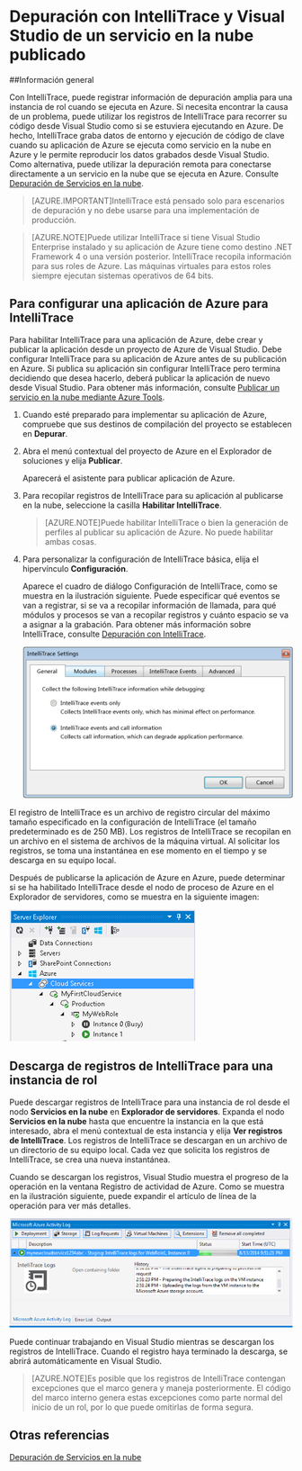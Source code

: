 <properties 
   pageTitle="Depuración con IntelliTrace y Visual Studio de un servicio en la nube publicado | Microsoft Azure"
	description="Depuración con IntelliTrace y Visual Studio de un servicio en la nube publicado"
	services="visual-studio-online"
	documentationCenter="n/a"
	authors="patshea123"
	manager="douge"
	editor="tlee"/>
<tags 
   ms.service="visual-studio-online"
	ms.devlang="multiple"
	ms.topic="article"
	ms.tgt_pltfrm="multiple"
	ms.workload="na"
	ms.date="08/14/2015"
	ms.author="patshea"/>



# Depuración con IntelliTrace y Visual Studio de un servicio en la nube publicado

##Información general

Con IntelliTrace, puede registrar información de depuración amplia para una instancia de rol cuando se ejecuta en Azure. Si necesita encontrar la causa de un problema, puede utilizar los registros de IntelliTrace para recorrer su código desde Visual Studio como si se estuviera ejecutando en Azure. De hecho, IntelliTrace graba datos de entorno y ejecución de código de clave cuando su aplicación de Azure se ejecuta como servicio en la nube en Azure y le permite reproducir los datos grabados desde Visual Studio. Como alternativa, puede utilizar la depuración remota para conectarse directamente a un servicio en la nube que se ejecuta en Azure. Consulte [Depuración de Servicios en la nube](http://go.microsoft.com/fwlink/p/?LinkId=623041).

>[AZURE.IMPORTANT]IntelliTrace está pensado solo para escenarios de depuración y no debe usarse para una implementación de producción.

>[AZURE.NOTE]Puede utilizar IntelliTrace si tiene Visual Studio Enterprise instalado y su aplicación de Azure tiene como destino .NET Framework 4 o una versión posterior. IntelliTrace recopila información para sus roles de Azure. Las máquinas virtuales para estos roles siempre ejecutan sistemas operativos de 64 bits.

## Para configurar una aplicación de Azure para IntelliTrace

Para habilitar IntelliTrace para una aplicación de Azure, debe crear y publicar la aplicación desde un proyecto de Azure de Visual Studio. Debe configurar IntelliTrace para su aplicación de Azure antes de su publicación en Azure. Si publica su aplicación sin configurar IntelliTrace pero termina decidiendo que desea hacerlo, deberá publicar la aplicación de nuevo desde Visual Studio. Para obtener más información, consulte [Publicar un servicio en la nube mediante Azure Tools](http://go.microsoft.com/fwlink/p/?LinkId=623012).

1. Cuando esté preparado para implementar su aplicación de Azure, compruebe que sus destinos de compilación del proyecto se establecen en **Depurar**.

1. Abra el menú contextual del proyecto de Azure en el Explorador de soluciones y elija **Publicar**.
 
    Aparecerá el asistente para publicar aplicación de Azure.

1. Para recopilar registros de IntelliTrace para su aplicación al publicarse en la nube, seleccione la casilla **Habilitar IntelliTrace**.

    >[AZURE.NOTE]Puede habilitar IntelliTrace o bien la generación de perfiles al publicar su aplicación de Azure. No puede habilitar ambas cosas.

1. Para personalizar la configuración de IntelliTrace básica, elija el hipervínculo **Configuración**.

    Aparece el cuadro de diálogo Configuración de IntelliTrace, como se muestra en la ilustración siguiente. Puede especificar qué eventos se van a registrar, si se va a recopilar información de llamada, para qué módulos y procesos se van a recopilar registros y cuánto espacio se va a asignar a la grabación. Para obtener más información sobre IntelliTrace, consulte [Depuración con IntelliTrace](http://go.microsoft.com/fwlink/?LinkId=214468).

    ![VST\_IntelliTraceSettings](./media/vs-azure-tools-intellitrace-debug-published-cloud-services/IC519063.png)

El registro de IntelliTrace es un archivo de registro circular del máximo tamaño especificado en la configuración de IntelliTrace (el tamaño predeterminado es de 250 MB). Los registros de IntelliTrace se recopilan en un archivo en el sistema de archivos de la máquina virtual. Al solicitar los registros, se toma una instantánea en ese momento en el tiempo y se descarga en su equipo local.

Después de publicarse la aplicación de Azure en Azure, puede determinar si se ha habilitado IntelliTrace desde el nodo de proceso de Azure en el Explorador de servidores, como se muestra en la siguiente imagen:

![VST\_DeployComputeNode](./media/vs-azure-tools-intellitrace-debug-published-cloud-services/IC744134.png)

## Descarga de registros de IntelliTrace para una instancia de rol

Puede descargar registros de IntelliTrace para una instancia de rol desde el nodo **Servicios en la nube** en **Explorador de servidores**. Expanda el nodo **Servicios en la nube** hasta que encuentre la instancia en la que está interesado, abra el menú contextual de esta instancia y elija **Ver registros de IntelliTrace**. Los registros de IntelliTrace se descargan en un archivo de un directorio de su equipo local. Cada vez que solicita los registros de IntelliTrace, se crea una nueva instantánea.

Cuando se descargan los registros, Visual Studio muestra el progreso de la operación en la ventana Registro de actividad de Azure. Como se muestra en la ilustración siguiente, puede expandir el artículo de línea de la operación para ver más detalles.

![VST\_IntelliTraceDownloadProgress](./media/vs-azure-tools-intellitrace-debug-published-cloud-services/IC745551.png)

Puede continuar trabajando en Visual Studio mientras se descargan los registros de IntelliTrace. Cuando el registro haya terminado la descarga, se abrirá automáticamente en Visual Studio.

>[AZURE.NOTE]Es posible que los registros de IntelliTrace contengan excepciones que el marco genera y maneja posteriormente. El código del marco interno genera estas excepciones como parte normal del inicio de un rol, por lo que puede omitirlas de forma segura.

## Otras referencias

[Depuración de Servicios en la nube](https://msdn.microsoft.com/library/ee405479.aspx)

<!---HONumber=August15_HO9-->